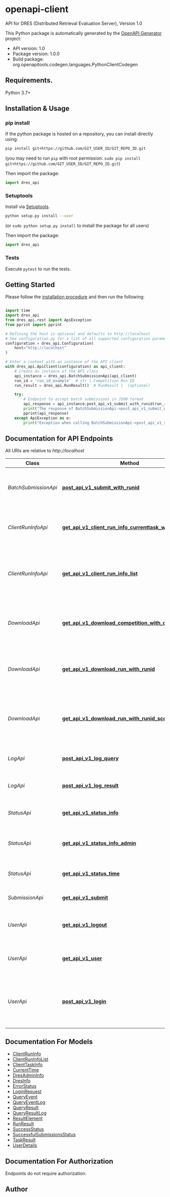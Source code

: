 # openapi-client
API for DRES (Distributed Retrieval Evaluation Server), Version 1.0

This Python package is automatically generated by the [OpenAPI Generator](https://openapi-generator.tech) project:

- API version: 1.0
- Package version: 1.0.0
- Build package: org.openapitools.codegen.languages.PythonClientCodegen

## Requirements.

Python 3.7+

## Installation & Usage
### pip install

If the python package is hosted on a repository, you can install directly using:

```sh
pip install git+https://github.com/GIT_USER_ID/GIT_REPO_ID.git
```
(you may need to run `pip` with root permission: `sudo pip install git+https://github.com/GIT_USER_ID/GIT_REPO_ID.git`)

Then import the package:

```python
import dres_api
```

### Setuptools

Install via [Setuptools](http://pypi.python.org/pypi/setuptools).

```sh
python setup.py install --user
```
(or `sudo python setup.py install` to install the package for all users)

Then import the package:

```python
import dres_api
```

### Tests

Execute `pytest` to run the tests.

## Getting Started

Please follow the [installation procedure](#installation--usage) and then run the following:

```python

import time
import dres_api
from dres_api.rest import ApiException
from pprint import pprint

# Defining the host is optional and defaults to http://localhost
# See configuration.py for a list of all supported configuration parameters.
configuration = dres_api.Configuration(
    host="http://localhost"
)

# Enter a context with an instance of the API client
with dres_api.ApiClient(configuration) as api_client:
    # Create an instance of the API class
    api_instance = dres_api.BatchSubmissionApi(api_client)
    run_id = 'run_id_example'  # str | Competition Run ID
    run_result = dres_api.RunResult()  # RunResult |  (optional)

    try:
        # Endpoint to accept batch submissions in JSON format
        api_response = api_instance.post_api_v1_submit_with_runid(run_id, run_result=run_result)
        print("The response of BatchSubmissionApi->post_api_v1_submit_with_runid:\n")
        pprint(api_response)
    except ApiException as e:
        print("Exception when calling BatchSubmissionApi->post_api_v1_submit_with_runid: %s\n" % e)

```

## Documentation for API Endpoints

All URIs are relative to *http://localhost*

Class | Method | HTTP request | Description
------------ | ------------- | ------------- | -------------
*BatchSubmissionApi* | [**post_api_v1_submit_with_runid**](docs/BatchSubmissionApi.md#post_api_v1_submit_with_runid) | **POST** /api/v1/submit/{runId} | Endpoint to accept batch submissions in JSON format
*ClientRunInfoApi* | [**get_api_v1_client_run_info_currenttask_with_runid**](docs/ClientRunInfoApi.md#get_api_v1_client_run_info_currenttask_with_runid) | **GET** /api/v1/client/run/info/currentTask/{runId} | Returns an overview of the currently active task for a run
*ClientRunInfoApi* | [**get_api_v1_client_run_info_list**](docs/ClientRunInfoApi.md#get_api_v1_client_run_info_list) | **GET** /api/v1/client/run/info/list | Lists an overview of all competition runs visible to the current client
*DownloadApi* | [**get_api_v1_download_competition_with_competitionid**](docs/DownloadApi.md#get_api_v1_download_competition_with_competitionid) | **GET** /api/v1/download/competition/{competitionId} | Provides a JSON download of the entire competition description structure.
*DownloadApi* | [**get_api_v1_download_run_with_runid**](docs/DownloadApi.md#get_api_v1_download_run_with_runid) | **GET** /api/v1/download/run/{runId} | Provides a JSON download of the entire competition run structure.
*DownloadApi* | [**get_api_v1_download_run_with_runid_scores**](docs/DownloadApi.md#get_api_v1_download_run_with_runid_scores) | **GET** /api/v1/download/run/{runId}/scores | Provides a CSV download with the scores for a given competition run.
*LogApi* | [**post_api_v1_log_query**](docs/LogApi.md#post_api_v1_log_query) | **POST** /api/v1/log/query | Accepts query logs from participants
*LogApi* | [**post_api_v1_log_result**](docs/LogApi.md#post_api_v1_log_result) | **POST** /api/v1/log/result | Accepts result logs from participants
*StatusApi* | [**get_api_v1_status_info**](docs/StatusApi.md#get_api_v1_status_info) | **GET** /api/v1/status/info | Returns an overview of the server properties.
*StatusApi* | [**get_api_v1_status_info_admin**](docs/StatusApi.md#get_api_v1_status_info_admin) | **GET** /api/v1/status/info/admin | Returns an extensive overview of the server properties.
*StatusApi* | [**get_api_v1_status_time**](docs/StatusApi.md#get_api_v1_status_time) | **GET** /api/v1/status/time | Returns the current time on the server.
*SubmissionApi* | [**get_api_v1_submit**](docs/SubmissionApi.md#get_api_v1_submit) | **GET** /api/v1/submit | Endpoint to accept submissions
*UserApi* | [**get_api_v1_logout**](docs/UserApi.md#get_api_v1_logout) | **GET** /api/v1/logout | Clears all user roles of the current session.
*UserApi* | [**get_api_v1_user**](docs/UserApi.md#get_api_v1_user) | **GET** /api/v1/user | Get information about the current user.
*UserApi* | [**post_api_v1_login**](docs/UserApi.md#post_api_v1_login) | **POST** /api/v1/login | Sets roles for session based on user account and returns a session cookie.


## Documentation For Models

 - [ClientRunInfo](docs/ClientRunInfo.md)
 - [ClientRunInfoList](docs/ClientRunInfoList.md)
 - [ClientTaskInfo](docs/ClientTaskInfo.md)
 - [CurrentTime](docs/CurrentTime.md)
 - [DresAdminInfo](docs/DresAdminInfo.md)
 - [DresInfo](docs/DresInfo.md)
 - [ErrorStatus](docs/ErrorStatus.md)
 - [LoginRequest](docs/LoginRequest.md)
 - [QueryEvent](docs/QueryEvent.md)
 - [QueryEventLog](docs/QueryEventLog.md)
 - [QueryResult](docs/QueryResult.md)
 - [QueryResultLog](docs/QueryResultLog.md)
 - [ResultElement](docs/ResultElement.md)
 - [RunResult](docs/RunResult.md)
 - [SuccessStatus](docs/SuccessStatus.md)
 - [SuccessfulSubmissionsStatus](docs/SuccessfulSubmissionsStatus.md)
 - [TaskResult](docs/TaskResult.md)
 - [UserDetails](docs/UserDetails.md)


<a id="documentation-for-authorization"></a>
## Documentation For Authorization

Endpoints do not require authorization.


## Author




